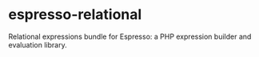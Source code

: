 # espresso-relational
Relational expressions bundle for Espresso: a PHP expression builder and evaluation library.
